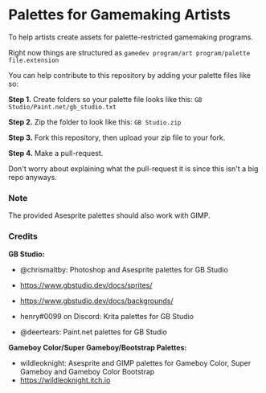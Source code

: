 # Palettes for Gamemaking Artists
To help artists create assets for palette-restricted gamemaking programs.

Right now things are structured as `gamedev program/art program/palette file.extension`

You can help contribute to this repository by adding your palette files like so:

**Step 1.** Create folders so your palette file looks like this: ``GB Studio/Paint.net/gb_studio.txt``

**Step 2.** Zip the folder to look like this: ``GB Studio.zip`` 

**Step 3.** Fork this repository, then upload your zip file to your fork.

**Step 4.** Make a pull-request.

Don't worry about explaining what the pull-request it is since this isn't a big repo anyways.

### Note

The provided Asesprite palettes should also work with GIMP.

### Credits

**GB Studio:**

- @chrismaltby: Photoshop and Asesprite palettes for GB Studio
- https://www.gbstudio.dev/docs/sprites/
- https://www.gbstudio.dev/docs/backgrounds/

- henry#0099 on Discord: Krita palettes for GB Studio

- @deertears: Paint.net palettes for GB Studio

**Gameboy Color/Super Gameboy/Bootstrap Palettes:**

- wildleoknight: Asesprite and GIMP palettes for Gameboy Color, Super Gameboy and Gameboy Color Bootstrap
- https://wildleoknight.itch.io
